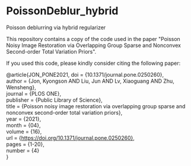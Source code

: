 # PoissonDeblur_hybrid
Poisson deblurring via hybrid regularizer

This repository contains a copy of the code used in the paper "Poisson Noisy Image Restoration via Overlapping Group Sparse and Nonconvex Second-order Total Variation Priors".

If you used this code, please kindly consider citing the following paper:

@article{JON_PONE2021,
    doi = {10.1371/journal.pone.0250260},    
    author = {Jon, Kyongson AND Liu, Jun AND Lv, Xiaoguang AND Zhu, Wensheng},  
    journal = {PLOS ONE},    
    publisher = {Public Library of Science},    
    title = {Poisson noisy image restoration via overlapping group sparse and nonconvex second-order total variation priors},    
    year = {2021},    
    month = {04},    
    volume = {16},    
    url = {https://doi.org/10.1371/journal.pone.0250260},    
    pages = {1-20},    
    number = {4}   
   }
